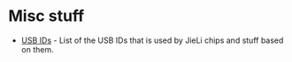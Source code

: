 # Misc stuff

- [USB IDs](usb-ids.md) - List of the USB IDs that is used by JieLi chips and stuff based on them.
